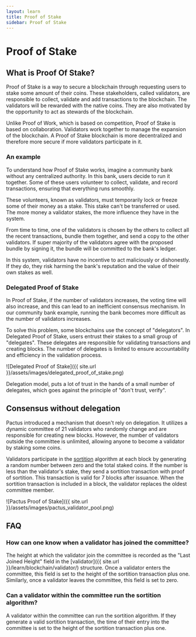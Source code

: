 ```yaml
---
layout: learn
title: Proof of Stake
sidebar: Proof of Stake
---
```


# Proof of Stake

## What is Proof Of Stake?

Proof of Stake is a way to secure a blockchain through requesting users to stake some amount of their coins.
These stakeholders, called validators, are responsible to collect, validate and add transactions to the blockchain.
The validators will be rewarded with the native coins.
They are also motivated by the opportunity to act as stewards of the blockchain.

Unlike Proof of Work, which is based on competition, Proof of Stake is based on collaboration.
Validators work together to manage the expansion of the blockchain.
A Proof of Stake blockchain is more decentralized and therefore more secure if more validators participate in it.

### An example

To understand how Proof of Stake works, imagine a community bank without any centralized authority.
In this bank, users decide to run it together.
Some of these users volunteer to collect, validate, and record transactions,
ensuring that everything runs smoothly.

These volunteers, known as validators, must temporarily lock or freeze some of their money as a stake.
This stake can't be transferred or used.
The more money a validator stakes, the more influence they have in the system.

From time to time, one of the validators is chosen by the others to collect all the recent transactions,
bundle them together, and send a copy to the other validators.
If super majority of the validators agree with the proposed bundle by signing it,
the bundle will be committed to the bank's ledger.

In this system, validators have no incentive to act maliciously or dishonestly.
If they do, they risk harming the bank's reputation and the value of their own stakes as well.

### Delegated Proof of Stake

In Proof of Stake, if the number of validators increases,
the voting time will also increase, and this can lead to an inefficient consensus mechanism.
In our community bank example, running the bank becomes more difficult as the number of validators increases.

To solve this problem, some blockchains use the concept of "delegators".
In Delegated Proof of Stake, users entrust their stakes to a small group of "delegates".
These delegates are responsible for validating transactions and creating blocks.
The number of delegates is limited to ensure accountability and efficiency in the validation process.

![Delegated Proof of Stake]({{ site.url }}/assets/images/delegated_proof_of_stake.png)

Delegation model, puts a lot of trust in the hands of a small number of delegates,
which goes against the principle of "don't trust, verify".

## Consensus without delegation

Pactus introduced a mechanism that doesn't rely on delegation.
It utilizes a dynamic committee of 21 validators who randomly change and are responsible for creating new blocks.
However, the number of validators outside the committee is unlimited, allowing anyone to become a validator by staking some coins.

Validators participate in the [sortition](https://pactus.org/learn/consensus/sortition/) algorithm
at each block by generating a random number between zero and the total staked coins.
If the number is less than the validator's stake, they send a sortition transaction with proof of sortition.
This transaction is valid for 7 blocks after issuance. When the sortition transaction is included in a block,
the validator replaces the oldest committee member.

![Pactus Proof of Stake]({{ site.url }}/assets/images/pactus_validator_pool.png)


## FAQ

### How can one know when a validator has joined the committee?

The height at which the validator join the committee is recorded as the "Last Joined Height" field in
the [validator]({{ site.url }}/learn/blockchain/validator/) structure.
Once a validator enters the committee, this field is set to the height of the sortition transaction plus one.
Similarly, once a validator leaves the committee, this field is set to zero.

### Can a validator within the committee run the sortition algorithm?

A validator within the committee can run the sortition algorithm.
If they generate a valid sortition transaction, the time of their entry into the committee is set
to the height of the sortition transaction plus one.
